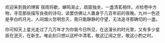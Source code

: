 欢迎来到我的博客
宿雨将歇，蝉鸣渐止，疏窗独坐，一盏清茗相伴。点检卷中方物，寻觅那些描写良夜的诗句，读罢仿佛让人置身于几百年前的夜晚。九州一色还是李白的月光，人间烟火忽明忽灭，我只能静静的守望，无法追寻那确切的一盏。

你可知天上星光走过了几万年才为你我今日所见，在这漫长的时光里，又有多少星辰在泯灭，在新生。唯此刻只想以这杯中清茗，敬这辽阔之世，敬这小酌之时。
